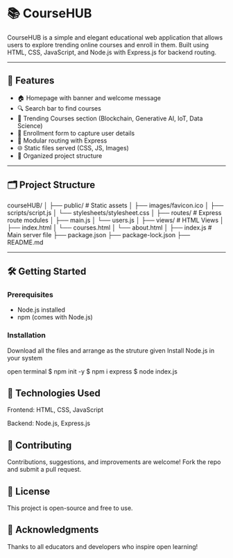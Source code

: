 # 📚 CourseHUB

CourseHUB is a simple and elegant educational web application that allows users to explore trending online courses and enroll in them. Built using HTML, CSS, JavaScript, and Node.js with Express.js for backend routing.

---

## 🚀 Features

- 🏠 Homepage with banner and welcome message
- 🔍 Search bar to find courses
- 📖 Trending Courses section (Blockchain, Generative AI, IoT, Data Science)
- 📝 Enrollment form to capture user details
- 📄 Modular routing with Express
- 🌐 Static files served (CSS, JS, Images)
- 📁 Organized project structure

---

## 🗂️ Project Structure
courseHUB/
│
├── public/ # Static assets
│ ├── images/favicon.ico
│ ├── scripts/script.js
│ └── stylesheets/stylesheet.css
│
├── routes/ # Express route modules
│ ├── main.js
│ └── users.js
│
├── views/ # HTML Views
│ ├── index.html
│ └── courses.html
│ └── about.html
│
├── index.js # Main server file
├── package.json
├── package-lock.json
├── README.md


---

## 🛠️ Getting Started

### Prerequisites

- Node.js installed
- npm (comes with Node.js)

### Installation
Download all the files and arrange as the struture given 
Install Node.js in your system

open terminal 
$ npm init -y
$ npm i express
$ node index.js


## 🔧 Technologies Used
Frontend: HTML, CSS, JavaScript

Backend: Node.js, Express.js

## 🤝 Contributing
Contributions, suggestions, and improvements are welcome! Fork the repo and submit a pull request.

## 📄 License
This project is open-source and free to use.

## 🙌 Acknowledgments
Thanks to all educators and developers who inspire open learning!



